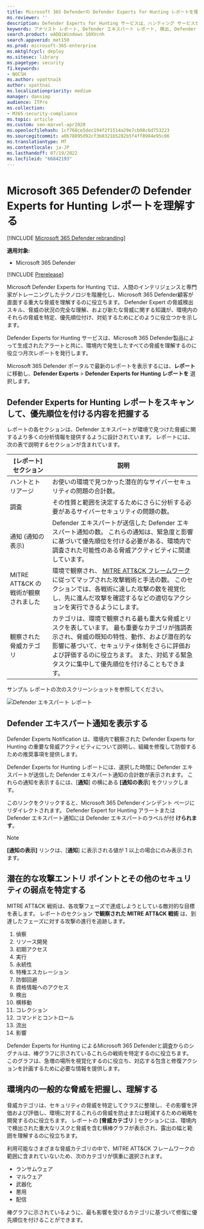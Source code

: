 ```yaml
---
title: Microsoft 365 Defenderの Defender Experts for Hunting レポートを理解する
ms.reviewer: ''
description: Defender Experts for Hunting サービスは、ハンティング サービスが環境内で発生したすべての脅威を理解するのに役立つ月次レポートを発行します。
keywords: アナリスト レポート, Defender エキスパート レポート, 検出, Defender エキスパート通知, ハンティング, 通知, 脅威カテゴリ, ハンティング レポート
search.product: eADQiWindows 10XVcnh
search.appverid: met150
ms.prod: microsoft-365-enterprise
ms.mktglfcycl: deploy
ms.sitesec: library
ms.pagetype: security
f1.keywords:
- NOCSH
ms.author: vpattnaik
author: vpattnai
ms.localizationpriority: medium
manager: dansimp
audience: ITPro
ms.collection:
- M365-security-compliance
ms.topic: article
ms.custom: seo-marvel-apr2020
ms.openlocfilehash: 1cf768ce5dec194f2f1514a29e7cb98c6d753223
ms.sourcegitcommit: a0b78895d92cf3b8321b5282b5f4ff8984e95c06
ms.translationtype: MT
ms.contentlocale: ja-JP
ms.lasthandoff: 07/19/2022
ms.locfileid: "66842193"
---
```

# <a name="understand-the-defender-experts-for-hunting-report-in-microsoft-365-defender"></a>Microsoft 365 Defenderの Defender Experts for Hunting レポートを理解する

[!INCLUDE [Microsoft 365 Defender rebranding](../includes/microsoft-defender.md)]

**適用対象:**

- Microsoft 365 Defender

[!INCLUDE [Prerelease](../includes/prerelease.md)]

Microsoft Defender Experts for Hunting では、人間のインテリジェンスと専門家がトレーニングしたテクノロジを階層化し、Microsoft 365 Defender顧客が直面する重大な脅威を理解するのに役立ちます。 Defender Expert の脅威検出スキル、脅威の状況の完全な理解、および新たな脅威に関する知識が、環境内のそれらの脅威を特定、優先順位付け、対処するためにどのように役立つかを示します。 

Defender Experts for Hunting サービスは、Microsoft 365 Defender製品によって生成されたアラートと共に、環境内で発生したすべての脅威を理解するのに役立つ月次レポートを発行します。

Microsoft 365 Defender ポータルで最新のレポートを表示するには、**レポート** に移動し、**Defender Experts** > **Defender Experts for Hunting レポートを** 選択します。

## <a name="scan-the-defender-experts-for-hunting-report-to-know-what-to-prioritize"></a>Defender Experts for Hunting レポートをスキャンして、優先順位を付ける内容を把握する

レポートの各セクションは、Defender エキスパートが環境で見つけた脅威に関するより多くの分析情報を提供するように設計されています。 レポートには、次の表で説明するセクションが含まれています。

| [レポート] セクション | 説明 |
|--|--|
| ハントとトリアージ | お使いの環境で見つかった潜在的なサイバーセキュリティの問題の合計数。 |
| 調査 | その性質と範囲を決定するためにさらに分析する必要があるサイバーセキュリティの問題の数。 |
| 通知 (通知の表示) | Defender エキスパートが送信した Defender エキスパート通知の数。 これらの通知は、緊急度と影響に基づいて優先順位を付ける必要がある、環境内で調査された可能性のある脅威アクティビティに関連しています。 |
| MITRE ATT&CK の戦術が観察されました | 環境で観察され、 [MITRE ATT&CK フレームワーク](https://attack.mitre.org/)に従ってマップされた攻撃戦術と手法の数。 このセクションでは、各戦術に達した攻撃の数を視覚化し、先に進んだ攻撃を確認するなどの適切なアクションを実行できるようにします。 |
| 観察された脅威カテゴリ | カテゴリは、環境で観察される最も重大な脅威とリスクを表しています。 最も重要なカテゴリが強調表示され、脅威の既知の特性、動作、および潜在的な影響に基づいて、セキュリティ体制をさらに評価および評価するのに役立ちます。 また、対処する緊急タスクに集中して優先順位を付けることもできます。 |

サンプル レポートの次のスクリーンショットを参照してください。

![Defender エキスパート レポート](../../media/mte/defender-experts-report.png)

## <a name="view-defender-experts-notifications"></a>Defender エキスパート通知を表示する

Defender Experts Notification は、環境内で観察された Defender Experts for Hunting の重要な脅威アクティビティについて説明し、組織を修復して防御するための推奨事項を提供します。

Defender Experts for Hunting レポートには、選択した時間に Defender エキスパートが送信した Defender エキスパート通知の合計数が表示されます。 これらの通知を表示するには、[**通知**] の横にある **[通知の表示**] をクリックします。

このリンクをクリックすると、Microsoft 365 Defenderインシデント ページにリダイレクトされます。 Defender Expert for Hunting アラートまたは Defender エキスパート通知には Defender エキスパートのラベルが付 **けられます**。

> [!NOTE]
> **[通知の表示]** リンクは、[**通知**] に表示される値が 1 以上の場合にのみ表示されます。

## <a name="identify-potential-attack-entry-points-and-other-security-weak-spots"></a>潜在的な攻撃エントリ ポイントとその他のセキュリティの弱点を特定する

MITRE ATT&CK 戦術は、各攻撃フェーズで達成しようとしている敵対的な目標を表します。 レポートのセクション **で観察された MITRE ATT&CK 戦術** は、到達したフェーズに対する攻撃の進行を追跡します。

1.  偵察
2.  リソース開発
3.  初期アクセス
4.  実行   
3.  永続性 
4.  特権エスカレーション    
5.  防御回避 
6.  資格情報へのアクセス
7.  検出
8.  横移動    
9.  コレクション
10. コマンドとコントロール
11. 流出    
12. 影響

Defender Experts for Hunting によるMicrosoft 365 Defenderと調査からのシグナルは、棒グラフに示されているこれらの戦術を特定するのに役立ちます。 このグラフは、急増の場所を視覚化するのに役立ち、対応する包含と修復アクションを計画するために必要な情報を提供します。

## <a name="know-and-understand-the-prevalent-threats-in-your-environment"></a>環境内の一般的な脅威を把握し、理解する

脅威カテゴリは、セキュリティの脅威を特定してクラスに整理し、その影響を評価および評価し、環境に対するこれらの脅威を防止または軽減するための戦略を開発するのに役立ちます。 レポートの **[脅威カテゴリ** ] セクションには、環境内で検出された重大なリスクと脅威を含む横棒グラフが表示され、露出の幅と範囲を理解するのに役立ちます。

利用可能なさまざまな脅威カテゴリの中で、MITRE ATT&CK フレームワークの範囲に含まれていないため、次のカテゴリが慎重に選択されます。

- ランサムウェア
- マルウェア
- 武器化
- 悪用
- 配信

棒グラフに示されているように、最も影響を受けるカテゴリに基づいて修復に優先順位を付けることができます。
